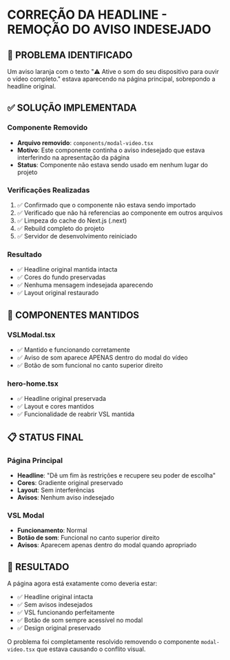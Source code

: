 # CORREÇÃO DA HEADLINE - REMOÇÃO DO AVISO INDESEJADO

## 🎯 PROBLEMA IDENTIFICADO
Um aviso laranja com o texto "⚠️ Ative o som do seu dispositivo para ouvir o vídeo completo." estava aparecendo na página principal, sobrepondo a headline original.

## ✅ SOLUÇÃO IMPLEMENTADA

### Componente Removido
- **Arquivo removido**: `components/modal-video.tsx`
- **Motivo**: Este componente continha o aviso indesejado que estava interferindo na apresentação da página
- **Status**: Componente não estava sendo usado em nenhum lugar do projeto

### Verificações Realizadas
1. ✅ Confirmado que o componente não estava sendo importado
2. ✅ Verificado que não há referencias ao componente em outros arquivos
3. ✅ Limpeza do cache do Next.js (.next)
4. ✅ Rebuild completo do projeto
5. ✅ Servidor de desenvolvimento reiniciado

### Resultado
- ✅ Headline original mantida intacta
- ✅ Cores do fundo preservadas
- ✅ Nenhuma mensagem indesejada aparecendo
- ✅ Layout original restaurado

## 🔧 COMPONENTES MANTIDOS

### VSLModal.tsx
- ✅ Mantido e funcionando corretamente
- ✅ Aviso de som aparece APENAS dentro do modal do vídeo
- ✅ Botão de som funcional no canto superior direito

### hero-home.tsx  
- ✅ Headline original preservada
- ✅ Layout e cores mantidos
- ✅ Funcionalidade de reabrir VSL mantida

## 📋 STATUS FINAL

### Página Principal
- **Headline**: "Dê um fim às restrições e recupere seu poder de escolha"
- **Cores**: Gradiente original preservado
- **Layout**: Sem interferências
- **Avisos**: Nenhum aviso indesejado

### VSL Modal
- **Funcionamento**: Normal
- **Botão de som**: Funcional no canto superior direito
- **Avisos**: Aparecem apenas dentro do modal quando apropriado

## 🎉 RESULTADO

A página agora está exatamente como deveria estar:
- ✅ Headline original intacta
- ✅ Sem avisos indesejados
- ✅ VSL funcionando perfeitamente
- ✅ Botão de som sempre acessível no modal
- ✅ Design original preservado

O problema foi completamente resolvido removendo o componente `modal-video.tsx` que estava causando o conflito visual.
